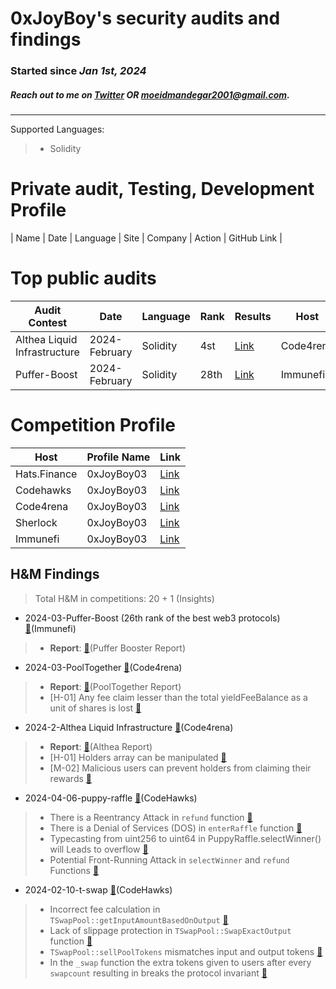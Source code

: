 # 0xJoyBoy's security audits and findings
### Started since *Jan 1st, 2024*

##### Reach out to me on [Twitter](https://twitter.com/MudaMuda03) OR moeidmandegar2001@gmail.com.

***
Supported Languages: 
> - Solidity
# <a name="Private"></a>Private audit, Testing, Development Profile

| Name       | Date          | Language | Site                                    | Company                                   | Action                            | GitHub Link                                                                                     |


# <a name="Top"></a>Top public audits

| Audit Contest                | Date          | Language | Rank | Results                                                                       | Host      |
| ---------------------------- | ------------- | -------- | ---- | ----------------------------------------------------------------------------- | --------- |
| Althea Liquid Infrastructure | 2024-February | Solidity | 4st  | [Link](https://code4rena.com/audits/2024-02-althea-liquid-infrastructure#top) | Code4rena |
| Puffer-Boost | 2024-February | Solidity | 28th  | [Link](https://immunefi.com/bounty/pufferfinance-boost/) | Immunefi |


# <a name="Competition"></a>Competition Profile

| Host         | Profile Name | Link                                                                |
| ------------ | ------------ | ------------------------------------------------------------------- |
| Hats.Finance | 0xJoyBoy03   | [Link](https://app.hats.finance/profile/0xJoyBoy03)                 |
| Codehawks    | 0xJoyBoy03   | [Link](https://www.codehawks.com/profile/cls0sr25x0003gpko8v1wmk5r) |
| Code4rena    | 0xJoyBoy03   | [Link](https://code4rena.com/@0xJoyBoy03)                           |
| Sherlock     | 0xJoyBoy03   | [Link](https://audits.sherlock.xyz/watson/0xJoyBoy03)               |
| Immunefi     | 0xJoyBoy03   | [Link](about::blank)               |

## H&M Findings

> Total H&M in competitions: 20 + 1 (Insights)

- 2024-03-Puffer-Boost (26th rank of the best web3 protocols) [:link:](https://immunefi.com/bounty/pufferfinance-boost/)(Immunefi)
> - **Report**: [:link:](https://drive.google.com/file/d/1HawWp2fFWAO6a2brQObDago45AOBCLkm/view?usp=sharing&utm_source=immunefi)(Puffer Booster Report)


- 2024-03-PoolTogether [:link:](https://code4rena.com/audits/2024-03-pooltogether#top)(Code4rena)
> - **Report**: [:link:](https://code4rena.com/reports/2024-03-pooltogether)(PoolTogether Report)
> - [H-01] Any fee claim lesser than the total yieldFeeBalance as a unit of shares is lost [:link:](https://code4rena.com/reports/2024-03-pooltogether#h-01-any-fee-claim-lesser-than-the-total-yieldfeebalance-as-unit-of-shares-is-lost-and-locked-in-the-prizevault-contract)

- 2024-2-Althea Liquid Infrastructure [:link:](https://code4rena.com/audits/2024-02-althea-liquid-infrastructure#top)(Code4rena)
> - **Report**: [:link:](https://code4rena.com/reports/2024-02-althea-liquid-infrastructure)(Althea Report)
> - [H-01] Holders array can be manipulated [:link:](https://code4rena.com/reports/2024-02-althea-liquid-infrastructure#h-01-holders-array-can-be-manipulated-by-transferring-or-burning-with-amount-0-stealing-rewards-or-bricking-certain-functions)
> - [M-02] Malicious users can prevent holders from claiming their rewards [:link:](https://code4rena.com/reports/2024-02-althea-liquid-infrastructure#m-02-malicious-users-can-prevent-holders-from-claiming-their-rewards-during-a-reward-cycle-by-skipping-it)
  

- 2024-04-06-puppy-raffle [:link:](https://www.codehawks.com/contests/clo383y5c000jjx087qrkbrj8)(CodeHawks)
> - There is a Reentrancy Attack in `refund` function [:link:]([Report](https://github.com/moeid3/Audits/blob/main/reports/2024-04-06-puppy-raffle.pdf))
> - There is a Denial of Services (DOS) in `enterRaffle` function [:link:]([Report](https://github.com/moeid3/Audits/blob/main/reports/2024-04-06-puppy-raffle.pdf))
> - Typecasting from uint256 to uint64 in PuppyRaffle.selectWinner() will Leads to overflow [:link:]([Report](https://github.com/moeid3/Audits/blob/main/reports/2024-04-06-puppy-raffle.pdf))
> - Potential Front-Running Attack in `selectWinner` and `refund` Functions [:link:]([Report](https://github.com/moeid3/Audits/blob/main/reports/2024-04-06-puppy-raffle.pdf))

- 2024-02-10-t-swap [:link:](about::blank)(CodeHawks)
> - Incorrect fee calculation in `TSwapPool::getInputAmountBasedOnOutput` [:link:]([Report](https://github.com/moeid3/Audits/blob/main/reports/2024-02-10-t-swap.pdf))
> - Lack of slippage protection in `TSwapPool::SwapExactOutput` function [:link:]([Report](https://github.com/moeid3/Audits/blob/main/reports/2024-02-10-t-swap.pdf))
> - `TSwapPool::sellPoolTokens` mismatches input and output tokens [:link:]([Report](https://github.com/moeid3/Audits/blob/main/reports/2024-02-10-t-swap.pdf))
> - In the `_swap` function the extra tokens given to users after every `swapcount` resulting in breaks the protocol invariant [:link:]([Report](https://github.com/moeid3/Audits/blob/main/reports/2024-02-10-t-swap.pdf))
